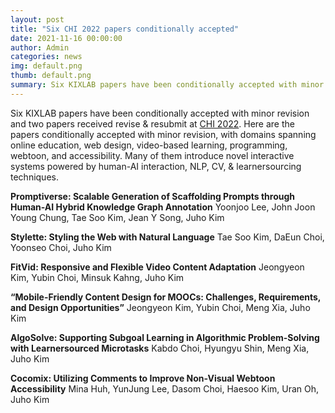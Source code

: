 ```yaml
---
layout: post
title: "Six CHI 2022 papers conditionally accepted"
date: 2021-11-16 00:00:00
author: Admin
categories: news
img: default.png
thumb: default.png
summary: Six KIXLAB papers have been conditionally accepted with minor revision and two papers received revise & resubmit at <a href="https://chi2022.acm.org/">CHI 2022</a>. 
---
```


Six KIXLAB papers have been conditionally accepted with minor revision and two papers received revise & resubmit at [CHI 2022](https://chi2022.acm.org/). Here are the papers conditionally accepted with minor revision, with domains spanning online education, web design, video-based learning, programming, webtoon, and accessibility. Many of them introduce novel interactive systems powered by human-AI interaction, NLP, CV, & learnersourcing techniques.

**Promptiverse: Scalable Generation of Scaffolding Prompts through Human-AI Hybrid Knowledge Graph Annotation**
Yoonjoo Lee, John Joon Young Chung, Tae Soo Kim, Jean Y Song, Juho Kim

**Stylette: Styling the Web with Natural Language**
Tae Soo Kim, DaEun Choi, Yoonseo Choi, Juho Kim

**FitVid: Responsive and Flexible Video Content Adaptation**
Jeongyeon Kim, Yubin Choi, Minsuk Kahng, Juho Kim

**“Mobile-Friendly Content Design for MOOCs: Challenges, Requirements, and Design Opportunities”**
Jeongyeon Kim, Yubin Choi, Meng Xia, Juho Kim

**AlgoSolve: Supporting Subgoal Learning in Algorithmic Problem-Solving with Learnersourced Microtasks**
Kabdo Choi, Hyungyu Shin, Meng Xia, Juho Kim

**Cocomix: Utilizing Comments to Improve Non-Visual Webtoon Accessibility**
Mina Huh, YunJung Lee, Dasom Choi, Haesoo Kim, Uran Oh, Juho Kim
